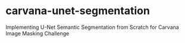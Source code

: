 # carvana-unet-segmentation
Implementing U-Net Semantic Segmentation from Scratch for Carvana Image Masking Challenge
